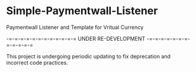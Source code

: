 # Simple-Paymentwall-Listener
Paymentwall Listener and Template for Vritual Currency


-=-=-=-=-=-=-=-=-=-=-=-= UNDER RE-DEVELOPMENT -=-=-=-=-=-=-=-=-=-=-=-=

This project is undergoing periodic updating to fix deprecation and incorrect code practices.
